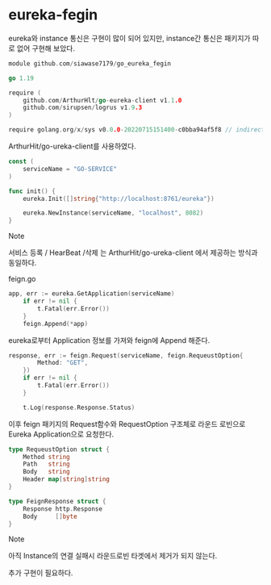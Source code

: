 # eureka-fegin

eureka와 instance 통신은 구현이 많이 되어 있지만, instance간 통신은 패키지가 따로 없어 구현해 보았다.

```go
module github.com/siawase7179/go_eureka_fegin

go 1.19

require (
	github.com/ArthurHlt/go-eureka-client v1.1.0
	github.com/sirupsen/logrus v1.9.3
)

require golang.org/x/sys v0.0.0-20220715151400-c0bba94af5f8 // indirect

```

ArthurHit/go-ureka-client를 사용하였다.

```go
const (
	serviceName = "GO-SERVICE"
)

func init() {
	eureka.Init([]string{"http://localhost:8761/eureka"})

	eureka.NewInstance(serviceName, "localhost", 8082)
}
```
> [!note]
> 서비스 등록 / HearBeat /삭제 는 ArthurHit/go-ureka-client 에서 제공하는 방식과 동일하다.

feign.go
```go
app, err := eureka.GetApplication(serviceName)
	if err != nil {
		t.Fatal(err.Error())
	}
	feign.Append(*app)
```
eureka로부터 Application 정보를 가져와 feign에 Append 해준다.

```go
response, err := feign.Request(serviceName, feign.RequeustOption{
		Method: "GET",
	})
	if err != nil {
		t.Fatal(err.Error())
	}

	t.Log(response.Response.Status)
```
이후 feign 패키지의 Request함수와 RequestOption 구조체로 라운드 로빈으로 Eureka Application으로 요청한다.

```go
type RequeustOption struct {
	Method string
	Path   string
	Body   string
	Header map[string]string
}

type FeignResponse struct {
	Response http.Response
	Body     []byte
}
```

> [!note]
> 아직 Instance의 연결 실패시 라운드로빈 타겟에서 제거가 되지 않는다.
>
> 추가 구현이 필요하다.
